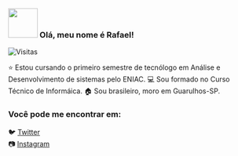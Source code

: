 ### <img src="https://media.giphy.com/media/gM5qFksULw54NMWyry/giphy.gif" width="60px"> Olá, meu nome é Rafael!

<p><img src="https://visitor-badge.glitch.me/badge?page_id=page.id=rafaabatistas.rafaabatistas" alt="Visitas"></p>
⭐ Estou cursando o primeiro semestre de tecnólogo em Análise e Desenvolvimento de sistemas pelo ENIAC.
💻 Sou formado no Curso Técnico de Informáica.
🏠 Sou brasileiro, moro em Guarulhos-SP.

### Você pode me encontrar em:
🐦 [Twitter](https://twitter.com/rafaa_batistas) <br>
📷 [Instagram](https://www.instagram.com/rafaa_batistas) <br>

